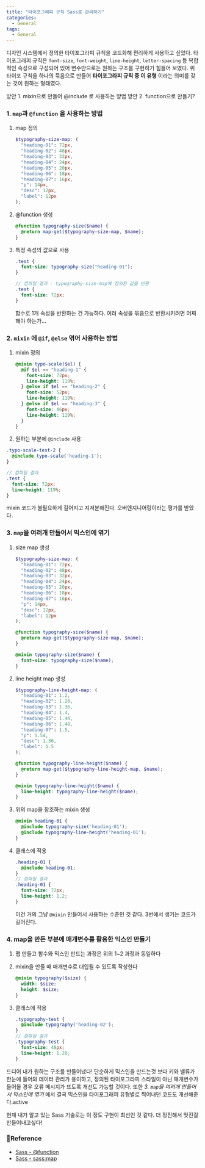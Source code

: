 ```yaml
---
title: "타이포그래피 규칙 Sass로 관리하기"
categories:
  - General
tags:
  - General
---
```


디자인 시스템에서 정의한 타이포그라피 규칙을 코드화해 편리하게 사용하고 싶었다.
타이포그래피 규칙은 `font-size`, `font-weight`, `line-height`, `letter-spacing` 등 복합적인 속성으로 구성되어 있어 변수만으로는 원하는 구조를 구현하기 힘들어 보였다.
위 타이포 규칙을 하나의 묶음으로 만들어 **타이포그라피 규칙 중 이 유형** 이라는 의미를 갖는 것이 원하는 형태였다.

방안 1. mixin으로 만들어 @include 로 사용하는 방법
방안 2. function으로 만들기?

### 1. `map`과 `@function` 을 사용하는 방법

1. map 정의

   ```scss
   $typography-size-map: (
     "heading-01": 72px,
     "heading-02": 48px,
     "heading-03": 32px,
     "heading-04": 24px,
     "heading-05": 20px,
     "heading-06": 18px,
     "heading-07": 16px,
     "p": 14px,
     "desc": 12px,
     "label": 12px
   );
   ```

2. @function 생성

   ```scss
   @function typography-size($name) {
     @return map-get($typography-size-map, $name);
   }
   ```

3. 특정 속성의 값으로 사용

   ```scss
   .test {
     font-size: typography-size("heading-01");
   }
   
   // 컴파일 결과 - typography-size-map에 정의된 값을 반환
   .test {
     font-size: 72px;
   }
   ```

   함수로 1개 속성을 반환하는 건 가능하다. 여러 속성을 묶음으로 반환시키려면 어찌 해야 하는가...

### 2. `mixin` 에 `@if`, `@else` 엮어 사용하는 방법

1. mixin 정의

   ```scss
   @mixin typo-scale($el) {
     @if $el == "heading-1" {
       font-size: 72px;
       line-height: 119%;
     } @else if $el == "heading-2" {
       font-size: 52px;
       line-height: 119%;
     } @else if $el == "heading-3" {
       font-size: 46px;
       line-height: 119%;
     }
   }
   ```

2. 원하는 부분에 `@include` 사용

```scss
.typo-scale-test-2 {
  @include typo-scale('heading-1');
}

// 컴파일 결과
.test {
  font-size: 72px;
  line-height: 119%;
}
```

mixin 코드가 불필요하게 길어지고 지저분해진다. 오버엔지니어링이라는 평가를 받았다.

### 3. `map`을 여러개 만들어서 믹스인에 엮기

1. size map 생성

   ```scss
   $typography-size-map: (
     "heading-01": 72px,
     "heading-02": 48px,
     "heading-03": 32px,
     "heading-04": 24px,
     "heading-05": 20px,
     "heading-06": 18px,
     "heading-07": 16px,
     "p": 14px,
     "desc": 12px,
     "label": 12px
   );
   
   @function typography-size($name) {
     @return map-get($typography-size-map, $name);
   }
   
   @mixin typography-size($name) {
     font-size: typography-size($name);
   }
   ```

2. line height map 생성

   ```scss
   $typography-line-height-map: (
     "heading-01": 1.2,
     "heading-02": 1.28,
     "heading-03": 1.36,
     "heading-04": 1.4,
     "heading-05": 1.44,
     "heading-06": 1.48,
     "heading-07": 1.5,
     "p": 1.54,
     "desc": 1.36,
     "label": 1.5
   );
   
   @function typography-line-height($name) {
     @return map-get($typography-line-height-map, $name);
   }
   
   @mixin typography-line-height($name) {
     line-height: typography-line-height($name);
   }
   ```

3. 위의 map을 참조하는 mixin 생성

   ```scss
   @mixin heading-01 {
     @include typography-size('heading-01');
     @include typography-line-height('heading-01');
   }
   ```

4. 클래스에 적용

   ```scss
   .heading-01 {
     @include heading-01;
   } 
   // 컴파일 결과
   .heading-01 {
     font-size: 72px;
     line-height: 1.2;
   }
   ```

   이건 거의 그냥 `@mixin` 만들어서 사용하는 수준인 것 같다. 3번에서 생기는 코드가 길어진다.

### 4. map을 만든 부분에 매개변수를 활용한 믹스인 만들기

1. 맵 만들고 함수와 믹스인 만드는 과정은 위의 1~2 과정과 동일하다

2. mixin을 만들 때 매개변수로 대입될 수 있도록 작성한다

   ```scss
   @mixin typography($size) {
     width: $size;
     height: $size;
   }
   ```

3. 클래스에 적용

   ```scss
   .typography-test {
     @include typography('heading-02');
   }
   // 컴파일 결과
   .typography-test {
     font-size: 48px;
     line-height: 1.28;
   }
   ```

드디어 내가 원하는 구조를 만들어냈다!
단순하게 믹스인을 만드는것 보다 키와 밸류가 한눈에 들어와 데이터 관리가 용이하고, 정의된 타이포그라피 스타일이 아닌 매개변수가 들어올 경우 오류 메시지가 뜨도록 개선도 가능할 것이다.
또한 _3. `map`을 여러개 만들어서 믹스인에 엮기_ 에서 결국 믹스인을 타이포그래피 유형별로 찍어내던 코드도 개선해준다.active

현재 내가 알고 있는 Sass 기술로는 이 정도 구현이 최선인 것 같다. 더 정진해서 멋진걸 만들어내고싶다!

### 📖Reference

- [Sass - @function](https://sass-lang.com/documentation/at-rules/function)
- [Sass - sass:map](https://sass-lang.com/documentation/modules/map)